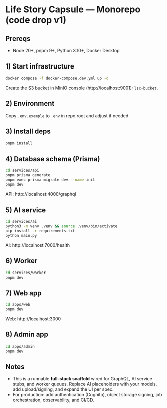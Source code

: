 # Life Story Capsule — Monorepo (code drop v1)

## Prereqs
- Node 20+, pnpm 9+, Python 3.10+, Docker Desktop

## 1) Start infrastructure
```bash
docker compose -f docker-compose.dev.yml up -d
```
Create the S3 bucket in MinIO console (http://localhost:9001): `lsc-bucket`.

## 2) Environment
Copy `.env.example` to `.env` in repo root and adjust if needed.

## 3) Install deps
```bash
pnpm install
```

## 4) Database schema (Prisma)
```bash
cd services/api
pnpm prisma generate
pnpm exec prisma migrate dev --name init
pnpm dev
```
API: http://localhost:4000/graphql

## 5) AI service
```bash
cd services/ai
python3 -m venv .venv && source .venv/bin/activate
pip install -r requirements.txt
python main.py
```
AI: http://localhost:7000/health

## 6) Worker
```bash
cd services/worker
pnpm dev
```

## 7) Web app
```bash
cd apps/web
pnpm dev
```
Web: http://localhost:3000

## 8) Admin app
```bash
cd apps/admin
pnpm dev
```

## Notes
- This is a runnable **full-stack scaffold** wired for GraphQL, AI service stubs, and worker queues. Replace AI placeholders with your models, add upload/signing, and expand the UI per spec.
- For production: add authentication (Cognito), object storage signing, job orchestration, observability, and CI/CD.
